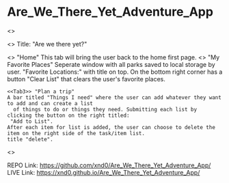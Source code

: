 # Are_We_There_Yet_Adventure_App

<<Top of page>>
  
  <<Top Header>>
Title: "Are we there yet?"
  
   <<Tab1>> "Home"
      This tab will bring the user back to the home first page.
   <<Tab2>> "My Favorite Places"
      Seperate window with all parks saved to local storage by user. "Favorite Locations:" with title on top.
      On the bottom right corner has a button "Clear List" that clears the user's favorite places.
  
    <<Tab3>> "Plan a trip"
    A bar titled "Things I need" where the user can add whatever they want to add and can create a list
      of things to do or things they need. Submitting each list by clicking the button on the right titled:
     "Add to List".
    After each item for list is added, the user can choose to delete the item on the right side of the task/item list.
    title "delete".
  <<End of Header>>

  

REPO Link:
https://github.com/xnd0/Are_We_There_Yet_Adventure_App/
LIVE Link:
https://xnd0.github.io/Are_We_There_Yet_Adventure_App/
